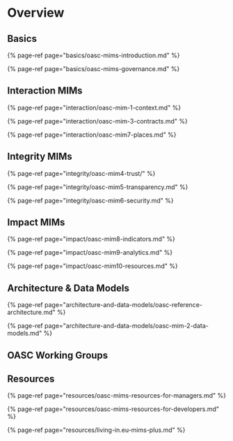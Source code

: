# Overview

## Basics

{% page-ref page="basics/oasc-mims-introduction.md" %}

{% page-ref page="basics/oasc-mims-governance.md" %}

## Interaction MIMs

{% page-ref page="interaction/oasc-mim-1-context.md" %}

{% page-ref page="interaction/oasc-mim-3-contracts.md" %}

{% page-ref page="interaction/oasc-mim7-places.md" %}

## Integrity MIMs

{% page-ref page="integrity/oasc-mim4-trust/" %}

{% page-ref page="integrity/oasc-mim5-transparency.md" %}

{% page-ref page="integrity/oasc-mim6-security.md" %}

## Impact MIMs

{% page-ref page="impact/oasc-mim8-indicators.md" %}

{% page-ref page="impact/oasc-mim9-analytics.md" %}

{% page-ref page="impact/oasc-mim10-resources.md" %}

## Architecture & Data Models

{% page-ref page="architecture-and-data-models/oasc-reference-architecture.md" %}

{% page-ref page="architecture-and-data-models/oasc-mim-2-data-models.md" %}

## OASC Working Groups

## Resources

{% page-ref page="resources/oasc-mims-resources-for-managers.md" %}

{% page-ref page="resources/oasc-mims-resources-for-developers.md" %}

{% page-ref page="resources/living-in.eu-mims-plus.md" %}







